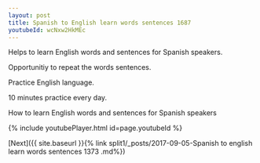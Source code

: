 ```yaml
---
layout: post
title: Spanish to English learn words sentences 1687 
youtubeId: wcNxw2HkMEc
---
```

 
 
Helps to learn English words and sentences for Spanish speakers.

Opportunitiy to repeat the words sentences. 

Practice English language. 
 
10 minutes practice every day. 
 
How to learn English words and sentences for Spanish speakers 
 
{% include youtubePlayer.html id=page.youtubeId %}
 
 
[Next]({{ site.baseurl }}{% link  split1/_posts/2017-09-05-Spanish to english learn words sentences 1373 .md%})
 
